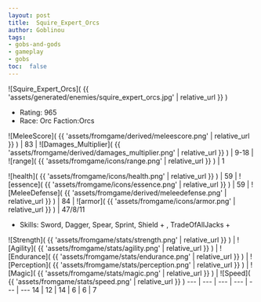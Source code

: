 ```yaml
---
layout: post
title:  Squire_Expert_Orcs
author: Goblinou
tags:
- gobs-and-gods
- gameplay
- gobs
toc:  false
---
```


![Squire_Expert_Orcs]( {{ 'assets/generated/enemies/squire_expert_orcs.jpg' | relative_url }} )
- Rating: 965
- Race: Orc  Faction:Orcs

![MeleeScore]( {{ 'assets/fromgame/derived/meleescore.png' | relative_url }} ) | 83 | ![Damages_Multiplier]( {{ 'assets/fromgame/derived/damages_multiplier.png' | relative_url }} ) | 9-18 | ![range]( {{ 'assets/fromgame/icons/range.png' | relative_url }} ) | 1


![health]( {{ 'assets/fromgame/icons/health.png' | relative_url }} ) | 59 | ![essence]( {{ 'assets/fromgame/icons/essence.png' | relative_url }} ) | 59 | ![MeleeDefense]( {{ 'assets/fromgame/derived/meleedefense.png' | relative_url }} ) | 84 | ![armor]( {{ 'assets/fromgame/icons/armor.png' | relative_url }} ) | 47/8/11

* Skills: Sword, Dagger, Spear, Sprint, Shield + , TradeOfAllJacks + 

![Strength]( {{ 'assets/fromgame/stats/strength.png' | relative_url }} ) | ![Agility]( {{ 'assets/fromgame/stats/agility.png' | relative_url }} ) | ![Endurance]( {{ 'assets/fromgame/stats/endurance.png' | relative_url }} ) | ![Perception]( {{ 'assets/fromgame/stats/perception.png' | relative_url }} ) | ![Magic]( {{ 'assets/fromgame/stats/magic.png' | relative_url }} ) | ![Speed]( {{ 'assets/fromgame/stats/speed.png' | relative_url }} )
--- | --- | --- | --- | --- | ---
14 | 12 | 14 | 6 | 6 | 7
